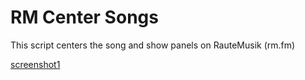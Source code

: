 # RM Center Songs

This script centers the song and show panels on RauteMusik (rm.fm)

[screenshot1](doc/screenshot1.png)

